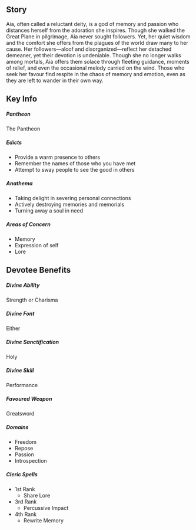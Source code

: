## Story
Aia, often called a reluctant deity, is a god of memory and passion who distances herself from the adoration she inspires. Though she walked the Great Plane in pilgrimage, Aia never sought followers. Yet, her quiet wisdom and the comfort she offers from the plagues of the world draw many to her cause. Her followers—aloof and disorganized—reflect her detached demeaner, yet their devotion is undeniable. Though she no longer walks among mortals, Aia offers them solace through fleeting guidance, moments of relief, and even the occasional melody carried on the wind. Those who seek her favour find respite in the chaos of memory and emotion, even as they are left to wander in their own way.

## Key Info
##### Pantheon
The Pantheon
##### Edicts
- Provide a warm presence to others
- Remember the names of those who you have met
- Attempt to sway people to see the good in others
##### Anathema
- Taking delight in severing personal connections
- Actively destroying memories and memorials
- Turning away a soul in need
##### Areas of Concern
- Memory
- Expression of self
- Lore

## Devotee Benefits
##### Divine Ability
Strength or Charisma
##### Divine Font
Either
##### Divine Sanctification
Holy
##### Divine Skill
Performance
##### Favoured Weapon
Greatsword
##### Domains
- Freedom
- Repose
- Passion
- Introspection
##### Cleric Spells
- 1st Rank
	- Share Lore
- 3rd Rank
	- Percussive Impact
- 4th Rank
	- Rewrite Memory